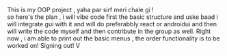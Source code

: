 This is my OOP project , yaha par sirf meri chale gi ! <br >
so here's the plan , i will vibe code first the basic structure and uske baad i will integrate gui with it and will do preferabbly react or androidui and 
then will write the code myself and then contribute in the group as well.
Right now , i am able to print out the basic menus , the order functionality is to be worked on! Signing out! V
